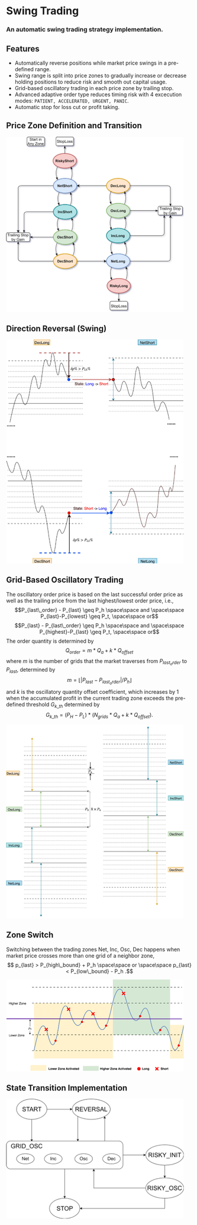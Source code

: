 # Swing Trading

### An automatic swing trading strategy implementation.

## Features

* Automatically reverse positions while market price swings in a pre-defined range.
* Swing range is split into price zones to gradually increase or decrease holding positions to reduce risk and smooth out capital usage.
* Grid-based oscillatory trading in each price zone by trailing stop.
* Advanced adaptive order type reduces timing risk with 4 excecution modes: `PATIENT, ACCELERATED, URGENT, PANIC`.
* Automatic stop for loss cut or profit taking.

## Price Zone Definition and Transition
<p><img src="images/state_flowchart.png" width=480></p>

## Direction Reversal (Swing)
<p><img src="images/state_reversal.png" width=480></p>

## Grid-Based Oscillatory Trading
The oscillatory order price is based on the last successful order price as well as the trailing price from the last highest/lowest
order price, i.e.,
$$P_{last\_order} - P_{last} \geq P_h \space\space and \space\space P_{last}-P_{lowest} \geq P_t, \space\space or$$
$$P_{last} - P_{last\_order} \geq P_h \space\space and \space\space P_{highest}-P_{last} \geq P_t, \space\space or$$
The order quantity is determined by
$$Q_{order} = m*Q_a + k*Q_{offset}$$
where $m$ is the number of grids that the market traverses from $P_{last_order}$ to $P_{last}$, determined by
$$m = \lfloor \lvert P_{last} - P_{last_order} \rvert /P_h \rfloor$$
and $k$ is the oscillatory quantity offset coefficient, which increases by 1 when the accumulated profit in the current trading zone
exceeds the pre-defined threshold $G_{k\_th}$ determined by
$$G_{k\_th} = (P_H-P_L) * (N_{grids} * Q_a + k * Q_{offset}).$$
<p><img src="images/grid_osc.png" width=480></p>

## Zone Switch
Switching between the trading zones Net, Inc, Osc, Dec happens when market price crosses more than one grid of a neighbor zone,
$$ p_{last} > P_{high\_bound} + P_h \space\space or \space\space p_{last} < P_{low\_bound} - P_h .$$
<p><img src="images/zone_switch.png" width=480></p>

## State Transition Implementation
<p><img src="images/state_transition.png" width=480></p>